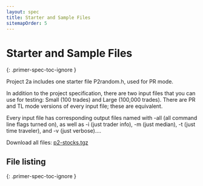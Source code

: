 ```yaml
---
layout: spec
title: Starter and Sample Files
sitemapOrder: 5
---
```


# Starter and Sample Files
{: .primer-spec-toc-ignore }

Project 2a includes one starter file P2random.h, used for PR mode.

In addition to the project specification, there are two input files that
you can use for testing: Small (100 trades) and Large (100,000 trades).
There are PR and TL mode versions of every input file; these are equivalent.

Every input file has corresponding output files named with -all (all command
line flags turned on), as well as -i (just trader info), -m (just median),
-t (just time traveler), and -v (just verbose)....

Download all files:
[p2-stocks.tgz](p2-stocks.tgz)

## File listing
{: .primer-spec-toc-ignore }
